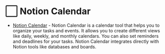 # ⬜️ Notion Calendar
- [Notion Calendar](https://www.notion.so/Calendar-1b3e1f3b1b7e4) - Notion Calendar is a calendar tool that helps you to organize your tasks and events. It allows you to create different views like daily, weekly, and monthly calendars. You can also set reminders and deadlines for your tasks. Notion Calendar integrates directly with Notion tools like databases and boards.

